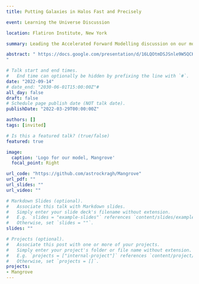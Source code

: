 ```yaml
---
title: Putting Galaxies in Halos Fast and Precisely

event: Learning the Universe Discussion

location: Flatiron Institute, New York

summary: Leading the Accelerated Forward Modelling discussion on our models for different aspects of the dark matter - galaxy connection 

abstract: " https://docs.google.com/presentation/d/16LQOtmDSJSnle9W5QCKua6Cu7pd0J22tsYqAR28UAjo/edit#slide=id.g152c28ad85e_0_65
"

# Talk start and end times.
#   End time can optionally be hidden by prefixing the line with `#`.
date: "2022-09-14"
# date_end: "2030-06-01T15:00:00Z"#
all_day: false
draft: false
# Schedule page publish date (NOT talk date).
publishDate: "2022-03-29T00:00:00Z"

authors: []
tags: [invited]

# Is this a featured talk? (true/false)
featured: true

image:
  caption: 'Logo for our model, Mangrove'
  focal_point: Right

url_code: "https://github.com/astrockragh/Mangrove"
url_pdf: ""
url_slides: ""
url_video: ""

# Markdown Slides (optional).
#   Associate this talk with Markdown slides.
#   Simply enter your slide deck's filename without extension.
#   E.g. `slides = "example-slides"` references `content/slides/example-slides.md`.
#   Otherwise, set `slides = ""`.
slides: ""

# Projects (optional).
#   Associate this post with one or more of your projects.
#   Simply enter your project's folder or file name without extension.
#   E.g. `projects = ["internal-project"]` references `content/project/deep-learning/index.md`.
#   Otherwise, set `projects = []`.
projects:
- Mangrove
---
```

<!-- 
{{% callout note %}}
Click on the **Slides** button above to view the built-in slides feature.
{{% /callout %}}

Slides can be added in a few ways:

- **Create** slides using Wowchemy's [*Slides*](https://wowchemy.com/docs/managing-content/#create-slides) feature and link using `slides` parameter in the front matter of the talk file
- **Upload** an existing slide deck to `static/` and link using `url_slides` parameter in the front matter of the talk file
- **Embed** your slides (e.g. Google Slides) or presentation video on this page using [shortcodes](https://wowchemy.com/docs/writing-markdown-latex/).

Further event details, including [page elements](https://wowchemy.com/docs/writing-markdown-latex/) such as image galleries, can be added to the body of this page. -->
